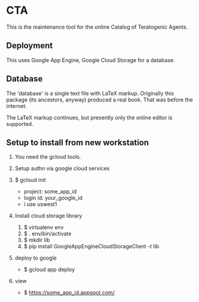 # CTA

This is the maintenance tool for the online Catalog of Teratogenic Agents.

## Deployment

This uses Google App Engine, Google Cloud Storage for a database.

## Database

The 'database' is a single text file with LaTeX markup.  Originally this package (its ancestors, anyway) 
produced a real book.  That was before the internet.  

The LaTeX markup continues, but presently only the online editor is supported.


## Setup to install from new workstation

1. You need the gcloud tools.
2. Setup authn via google cloud services
3. $ gcloud init
    * project: some_app_id
    * login id: your_google_id
    * i use uswest1

4. Install cloud storage library
    1. $ virtualenv env
    2. $ . env/bin/activate
    3. $ mkdir lib
    4. $ pip install GoogleAppEngineCloudStorageClient -t lib
   
5. deploy to google
    * $ gcloud app deploy

6. view
    * $ https://some_app_id.appspot.com/

